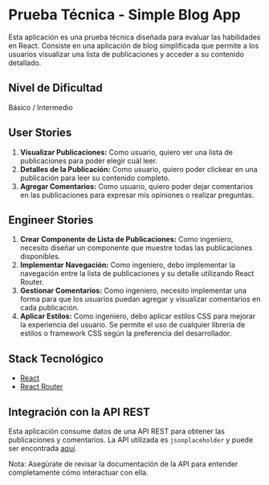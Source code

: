 # Prueba Técnica - Simple Blog App

Esta aplicación es una prueba técnica diseñada para evaluar las habilidades en React. Consiste en una aplicación de blog simplificada que permite a los usuarios visualizar una lista de publicaciones y acceder a su contenido detallado.

## Nivel de Dificultad

Básico / Intermedio

## User Stories

1. **Visualizar Publicaciones:** Como usuario, quiero ver una lista de publicaciones para poder elegir cuál leer.
2. **Detalles de la Publicación:** Como usuario, quiero poder clickear en una publicación para leer su contenido completo.
3. **Agregar Comentarios:** Como usuario, quiero poder dejar comentarios en las publicaciones para expresar mis opiniones o realizar preguntas.

## Engineer Stories

1. **Crear Componente de Lista de Publicaciones:** Como ingeniero, necesito diseñar un componente que muestre todas las publicaciones disponibles.
2. **Implementar Navegación:** Como ingeniero, debo implementar la navegación entre la lista de publicaciones y su detalle utilizando React Router.
3. **Gestionar Comentarios:** Como ingeniero, necesito implementar una forma para que los usuarios puedan agregar y visualizar comentarios en cada publicación.
4. **Aplicar Estilos:** Como ingeniero, debo aplicar estilos CSS para mejorar la experiencia del usuario. Se permite el uso de cualquier librería de estilos o framework CSS según la preferencia del desarrollador.

## Stack Tecnológico

- [React](https://reactjs.org/)
- [React Router](https://reactrouter.com/)

## Integración con la API REST

Esta aplicación consume datos de una API REST para obtener las publicaciones y comentarios. La API utilizada es `jsonplaceholder` y puede ser encontrada [aquí](https://jsonplaceholder.typicode.com/).

Nota: Asegúrate de revisar la documentación de la API para entender completamente cómo interactuar con ella.
